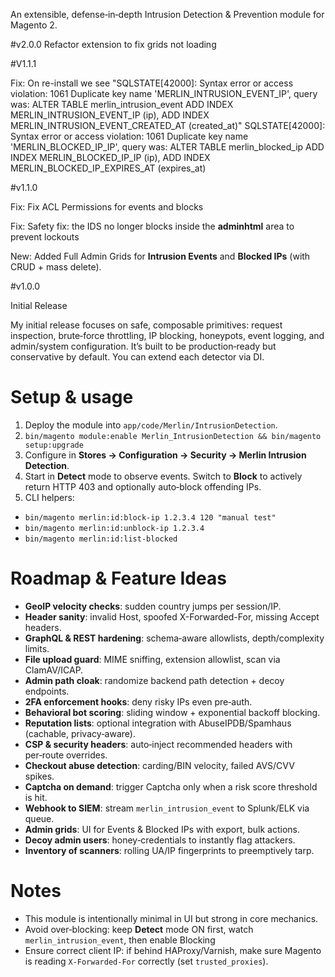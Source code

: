 An extensible, defense‑in‑depth Intrusion Detection & Prevention module for Magento 2.

#v2.0.0
Refactor extension to fix grids not loading

#V1.1.1

Fix: On re-install we see "SQLSTATE[42000]: Syntax error or access violation: 1061 Duplicate key name 'MERLIN_INTRUSION_EVENT_IP', query was: ALTER TABLE merlin_intrusion_event ADD INDEX MERLIN_INTRUSION_EVENT_IP (ip), ADD INDEX MERLIN_INTRUSION_EVENT_CREATED_AT (created_at)"
SQLSTATE[42000]: Syntax error or access violation: 1061 Duplicate key name 'MERLIN_BLOCKED_IP_IP', query was: ALTER TABLE merlin_blocked_ip ADD INDEX MERLIN_BLOCKED_IP_IP (ip), ADD INDEX MERLIN_BLOCKED_IP_EXPIRES_AT (expires_at)

#v1.1.0

Fix: Fix ACL Permissions for events and blocks

Fix: Safety fix: the IDS no longer blocks inside the **adminhtml** area to prevent lockouts

New: Added Full Admin Grids for **Intrusion Events** and **Blocked IPs** (with CRUD + mass delete).

#v1.0.0

Initial Release

My initial release focuses on safe, composable primitives: request inspection, brute‑force throttling, IP blocking, honeypots, event logging, and admin/system configuration. It’s built to be production‑ready but conservative by default. You can extend each detector via DI.

# Setup & usage

1) Deploy the module into `app/code/Merlin/IntrusionDetection`.
2) `bin/magento module:enable Merlin_IntrusionDetection && bin/magento setup:upgrade`
3) Configure in **Stores → Configuration → Security → Merlin Intrusion Detection**.
4) Start in **Detect** mode to observe events. Switch to **Block** to actively return HTTP 403 and optionally auto‑block offending IPs.
5) CLI helpers:
- `bin/magento merlin:id:block-ip 1.2.3.4 120 "manual test"`
- `bin/magento merlin:id:unblock-ip 1.2.3.4`
- `bin/magento merlin:id:list-blocked`



# Roadmap & Feature Ideas


- **GeoIP velocity checks**: sudden country jumps per session/IP.
- **Header sanity**: invalid Host, spoofed X-Forwarded-For, missing Accept headers.
- **GraphQL & REST hardening**: schema‑aware allowlists, depth/complexity limits.
- **File upload guard**: MIME sniffing, extension allowlist, scan via ClamAV/ICAP.
- **Admin path cloak**: randomize backend path detection + decoy endpoints.
- **2FA enforcement hooks**: deny risky IPs even pre‑auth.
- **Behavioral bot scoring**: sliding window + exponential backoff blocking.
- **Reputation lists**: optional integration with AbuseIPDB/Spamhaus (cachable, privacy‑aware).
- **CSP & security headers**: auto‑inject recommended headers with per‑route overrides.
- **Checkout abuse detection**: carding/BIN velocity, failed AVS/CVV spikes.
- **Captcha on demand**: trigger Captcha only when a risk score threshold is hit.
- **Webhook to SIEM**: stream `merlin_intrusion_event` to Splunk/ELK via queue.
- **Admin grids**: UI for Events & Blocked IPs with export, bulk actions.
- **Decoy admin users**: honey‑credentials to instantly flag attackers.
- **Inventory of scanners**: rolling UA/IP fingerprints to preemptively tarp.


# Notes
- This module is intentionally minimal in UI but strong in core mechanics.
- Avoid over‑blocking: keep **Detect** mode ON first, watch `merlin_intrusion_event`, then enable Blocking
- Ensure correct client IP: if behind HAProxy/Varnish, make sure Magento is reading `X-Forwarded-For` correctly (set `trusted_proxies`).
